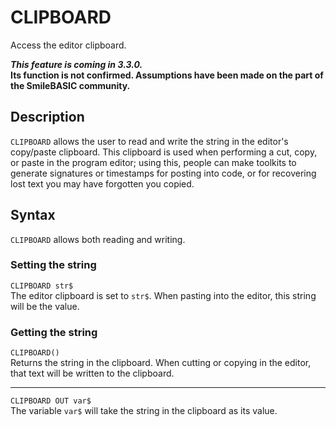 # CLIPBOARD #
Access the editor clipboard.

***This feature is coming in 3.3.0.*  
Its function is not confirmed.
Assumptions have been made on the part of the SmileBASIC community.**

## Description ##
`CLIPBOARD` allows the user to read and write the string
in the editor's copy/paste clipboard. This clipboard is
used when performing a cut, copy, or paste in the program
editor; using this, people can make toolkits to generate
signatures or timestamps for posting into code, or for
recovering lost text you may have forgotten you copied.

## Syntax ##
`CLIPBOARD` allows both reading and writing.
### Setting the string ###
`CLIPBOARD str$`  
The editor clipboard is set to `str$`.
When pasting into the editor, this string will be the value.

### Getting the string ###
`CLIPBOARD()`  
Returns the string in the clipboard.
When cutting or copying in the editor, that text will be
written to the clipboard.
- - -
`CLIPBOARD OUT var$`  
The variable `var$` will take the string in the clipboard as its value.
